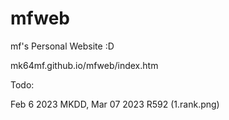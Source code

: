 # mfweb
mf's Personal Website :D

mk64mf.github.io/mfweb/index.htm

Todo:

Feb 6 2023 MKDD, 
Mar 07 2023 R592 (1.rank.png)
